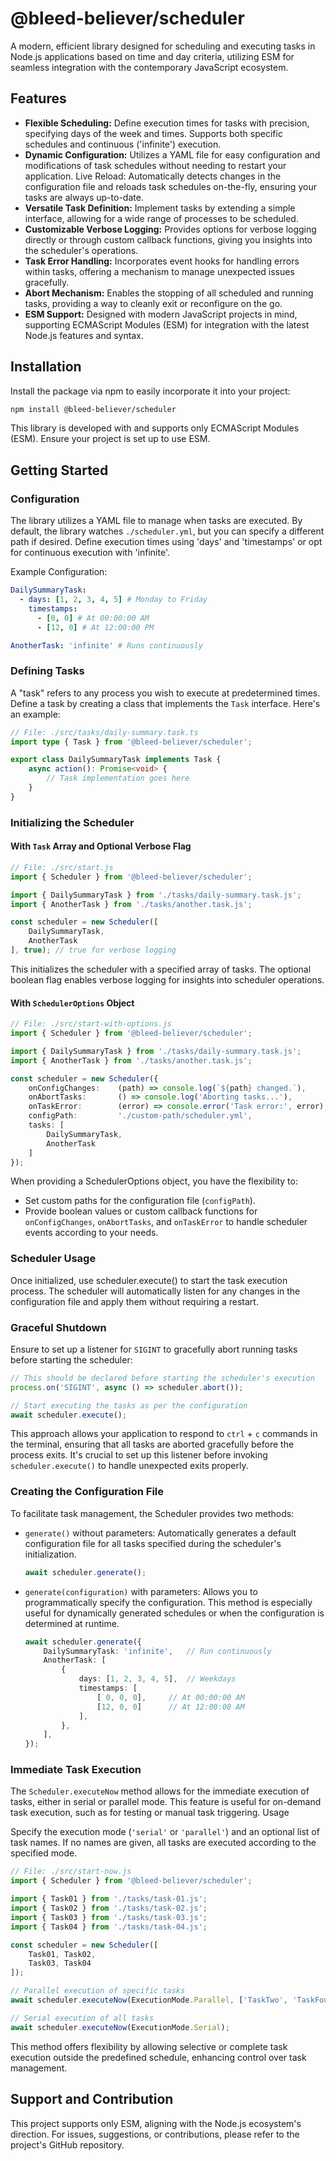 # @bleed-believer/scheduler
A modern, efficient library designed for scheduling and executing tasks in Node.js applications based on time and day criteria, utilizing ESM for seamless integration with the contemporary JavaScript ecosystem.

## Features
-   __Flexible Scheduling:__ Define execution times for tasks with precision, specifying days of the week and times. Supports both specific schedules and continuous ('infinite') execution.
-   __Dynamic Configuration:__ Utilizes a YAML file for easy configuration and modifications of task schedules without needing to restart your application.
    Live Reload: Automatically detects changes in the configuration file and reloads task schedules on-the-fly, ensuring your tasks are always up-to-date.
-   __Versatile Task Definition:__ Implement tasks by extending a simple interface, allowing for a wide range of processes to be scheduled.
-   __Customizable Verbose Logging:__ Provides options for verbose logging directly or through custom callback functions, giving you insights into the scheduler's operations.
-   __Task Error Handling:__ Incorporates event hooks for handling errors within tasks, offering a mechanism to manage unexpected issues gracefully.
-   __Abort Mechanism:__ Enables the stopping of all scheduled and running tasks, providing a way to cleanly exit or reconfigure on the go.
-   __ESM Support:__ Designed with modern JavaScript projects in mind, supporting ECMAScript Modules (ESM) for integration with the latest Node.js features and syntax.

## Installation
Install the package via npm to easily incorporate it into your project:
```bash
npm install @bleed-believer/scheduler
```

This library is developed with and supports only ECMAScript Modules (ESM). Ensure your project is set up to use ESM.

## Getting Started
### Configuration
The library utilizes a YAML file to manage when tasks are executed. By default, the library watches `./scheduler.yml`, but you can specify a different path if desired. Define execution times using 'days' and 'timestamps' or opt for continuous execution with 'infinite'.

Example Configuration:
```yml
DailySummaryTask:
  - days: [1, 2, 3, 4, 5] # Monday to Friday
    timestamps:
      - [0, 0] # At 00:00:00 AM
      - [12, 0] # At 12:00:00 PM

AnotherTask: 'infinite' # Runs continuously
```

### Defining Tasks
A "task" refers to any process you wish to execute at predetermined times. Define a task by creating a class that implements the `Task` interface. Here's an example:
```ts
// File: ./src/tasks/daily-summary.task.ts
import type { Task } from '@bleed-believer/scheduler';

export class DailySummaryTask implements Task {
    async action(): Promise<void> {
        // Task implementation goes here
    }
}
```

### Initializing the Scheduler
#### With `Task` Array and Optional Verbose Flag
```ts
// File: ./src/start.js
import { Scheduler } from '@bleed-believer/scheduler';

import { DailySummaryTask } from './tasks/daily-summary.task.js';
import { AnotherTask } from './tasks/another.task.js';

const scheduler = new Scheduler([
    DailySummaryTask,
    AnotherTask
], true); // true for verbose logging
```

This initializes the scheduler with a specified array of tasks. The optional boolean flag enables verbose logging for insights into scheduler operations.

#### With `SchedulerOptions` Object
```ts
// File: ./src/start-with-options.js
import { Scheduler } from '@bleed-believer/scheduler';

import { DailySummaryTask } from './tasks/daily-summary.task.js';
import { AnotherTask } from './tasks/another.task.js';

const scheduler = new Scheduler({
    onConfigChanges:    (path) => console.log(`${path} changed.`),
    onAbortTasks:       () => console.log('Aborting tasks...'),
    onTaskError:        (error) => console.error('Task error:', error),
    configPath:         './custom-path/scheduler.yml',
    tasks: [
        DailySummaryTask,
        AnotherTask
    ]
});
```

When providing a SchedulerOptions object, you have the flexibility to:

-   Set custom paths for the configuration file (`configPath`).
-   Provide boolean values or custom callback functions for `onConfigChanges`, `onAbortTasks`, and `onTaskError` to handle scheduler events according to your needs.

### Scheduler Usage
Once initialized, use scheduler.execute() to start the task execution process. The scheduler will automatically listen for any changes in the configuration file and apply them without requiring a restart.

### Graceful Shutdown
Ensure to set up a listener for `SIGINT` to gracefully abort running tasks before starting the scheduler:
```ts
// This should be declared before starting the scheduler's execution
process.on('SIGINT', async () => scheduler.abort());

// Start executing the tasks as per the configuration
await scheduler.execute();
```

This approach allows your application to respond to `ctrl` + `c` commands in the terminal, ensuring that all tasks are aborted gracefully before the process exits. It's crucial to set up this listener before invoking `scheduler.execute()` to handle unexpected exits properly.

### Creating the Configuration File
To facilitate task management, the Scheduler provides two methods:

-   `generate()` without parameters: Automatically generates a default configuration file for all tasks specified during the scheduler's initialization.
    ```ts
    await scheduler.generate();
    ```

-   `generate(configuration)` with parameters: Allows you to programmatically specify the configuration. This method is especially useful for dynamically generated schedules or when the configuration is determined at runtime.
    ```ts
    await scheduler.generate({
        DailySummaryTask: 'infinite',   // Run continuously
        AnotherTask: [
            {
                days: [1, 2, 3, 4, 5],  // Weekdays
                timestamps: [
                    [ 0, 0, 0],     // At 00:00:00 AM
                    [12, 0, 0]      // At 12:00:00 AM
                ],
            },
        ],
    });
    ```

### Immediate Task Execution
The `Scheduler.executeNow` method allows for the immediate execution of tasks, either in serial or parallel mode. This feature is useful for on-demand task execution, such as for testing or manual task triggering.
Usage

Specify the execution mode (`'serial'` or `'parallel'`) and an optional list of task names. If no names are given, all tasks are executed according to the specified mode.

```ts
// File: ./src/start-now.js
import { Scheduler } from '@bleed-believer/scheduler';

import { Task01 } from './tasks/task-01.js';
import { Task02 } from './tasks/task-02.js';
import { Task03 } from './tasks/task-03.js';
import { Task04 } from './tasks/task-04.js';

const scheduler = new Scheduler([
    Task01, Task02,
    Task03, Task04
]);

// Parallel execution of specific tasks
await scheduler.executeNow(ExecutionMode.Parallel, ['TaskTwo', 'TaskFour']);

// Serial execution of all tasks
await scheduler.executeNow(ExecutionMode.Serial);
```

This method offers flexibility by allowing selective or complete task execution outside the predefined schedule, enhancing control over task management.

## Support and Contribution
This project supports only ESM, aligning with the Node.js ecosystem's direction. For issues, suggestions, or contributions, please refer to the project's GitHub repository.